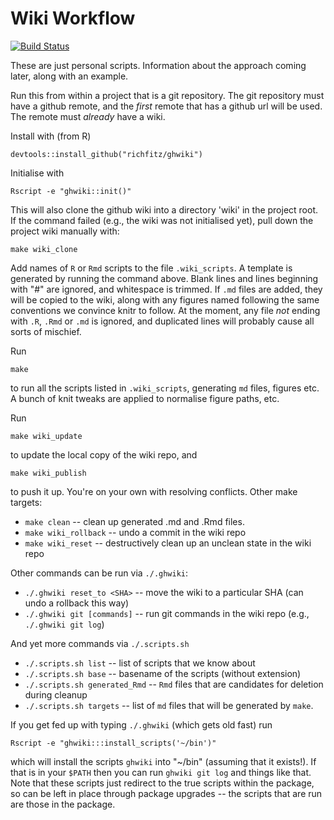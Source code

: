 # Wiki Workflow

[![Build Status](https://travis-ci.org/richfitz/ghwiki.png?branch=master)](https://travis-ci.org/richfitz/ghwiki)

These are just personal scripts.  Information about the approach coming later, along with an example.

Run this from within a project that is a git repository.  The git repository must have a github remote, and the *first* remote that has a github url will be used.  The remote must *already* have a wiki.

Install with (from R)

```
devtools::install_github("richfitz/ghwiki")
```

Initialise with

```
Rscript -e "ghwiki::init()"
```

This will also clone the github wiki into a directory 'wiki' in the project root.  If the command failed (e.g., the wiki was not initialised yet),
pull down the project wiki manually with:

```
make wiki_clone
```

Add names of `R` or `Rmd` scripts to the file `.wiki_scripts`.  A template is generated by running the command above.  Blank lines and lines beginning with "#" are ignored, and whitespace is trimmed.  If `.md` files are added, they will be copied to the wiki, along with any figures named following the same conventions we convince knitr to follow.  At the moment, any file *not* ending with `.R`, `.Rmd` or `.md` is ignored, and duplicated lines will probably cause all sorts of mischief.

Run

```
make
```

to run all the scripts listed in `.wiki_scripts`, generating `md` files, figures etc.  A bunch of knit tweaks are applied to normalise figure paths, etc.

Run

```
make wiki_update
```

to update the local copy of the wiki repo, and


```
make wiki_publish
```

to push it up.  You're on your own with resolving conflicts.  Other make targets:

* `make clean` -- clean up generated .md and .Rmd files.
* `make wiki_rollback` -- undo a commit in the wiki repo
* `make wiki_reset` -- destructively clean up an unclean state in the wiki repo

Other commands can be run via `./.ghwiki`:

* `./.ghwiki reset_to <SHA>` -- move the wiki to a particular SHA (can undo a rollback this way)
* `./.ghwiki git [commands]` -- run git commands in the wiki repo (e.g., `./.ghwiki git log`)

And yet more commands via `./.scripts.sh`

* `./.scripts.sh list` -- list of scripts that we know about
* `./.scripts.sh base` -- basename of the scripts (without extension)
* `./.scripts.sh generated_Rmd` -- `Rmd` files that are candidates for deletion during cleanup
* `./.scripts.sh targets` -- list of `md` files that will be generated by `make`.

If you get fed up with typing `./.ghwiki` (which gets old fast) run

```
Rscript -e "ghwiki:::install_scripts('~/bin')"
```

which will install the scripts `ghwiki` into "~/bin" (assuming that it exists!).  If that is in your `$PATH` then you can run `ghwiki git log` and things like that.  Note that these scripts just redirect to the true scripts within the package, so can be left in place through package upgrades -- the scripts that are run are those in the package.
